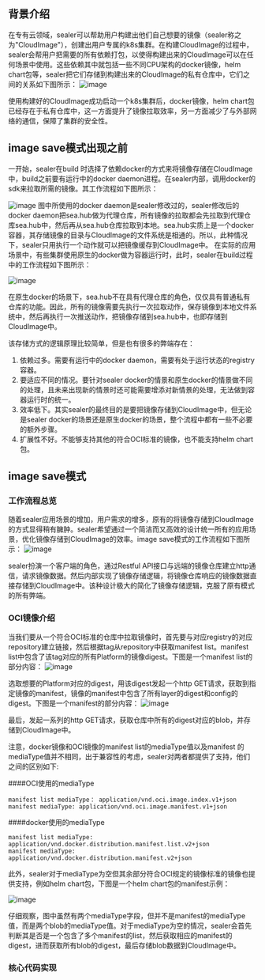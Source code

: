 ## 背景介绍
在专有云领域，sealer可以帮助用户构建出他们自己想要的镜像（sealer称之为"CloudImage"），创建出用户专属的k8s集群。在构建CloudImage的过程中，sealer会帮用户把需要的所有依赖打包，以使得构建出来的CloudImage可以在任何场景中使用。这些依赖其中就包括一些不同CPU架构的docker镜像，helm chart包等，sealer把它们存储到构建出来的CloudImage的私有仓库中，它们之间的关系如下图所示：
![image](https://user-images.githubusercontent.com/53456509/149660147-b220816d-a4bc-4f5a-85f8-dae026d251f2.png)

使用构建好的CloudImage成功启动一个k8s集群后，docker镜像，helm chart包已经存在于私有仓库中，这一方面提升了镜像拉取效率，另一方面减少了与外部网络的通信，保障了集群的安全性。
## image save模式出现之前
一开始，sealer在build 时选择了依赖docker的方式来将镜像存储在CloudImage中，build之前要有运行中的docker daemon进程。在sealer内部，调用docker的sdk来拉取所需的镜像。其工作流程如下图所示：

![image](https://user-images.githubusercontent.com/53456509/149660455-edda865b-eb97-408a-ba5a-4f9615b28f76.png)
图中所使用的docker daemon是sealer修改过的，sealer修改后的docker daemon把sea.hub做为代理仓库，所有镜像的拉取都会先拉取到代理仓库sea.hub中，然后再从sea.hub仓库拉取到本地。sea.hub实质上是一个docker容器，其存储镜像的目录与CloudImage的文件系统是相通的。所以，此种情况下，sealer只用执行一个动作就可以把镜像缓存到CloudImage中。
在实际的应用场景中，有些集群使用原生的docker做为容器运行时，此时，sealer在build过程中的工作流程如下图所示：

![image](https://user-images.githubusercontent.com/53456509/149660482-1781178c-4387-48f1-9a5f-9e62971b6001.png)

在原生docker的场景下，sea.hub不在具有代理仓库的角色，仅仅具有普通私有仓库的功能。因此，所有的镜像需要先执行一次拉取动作，保存镜像到本地文件系统中，然后再执行一次推送动作，把镜像存储到sea.hub中，也即存储到CloudImage中。

该存储方式的逻辑原理比较简单，但是也有很多的弊端存在：
1. 依赖过多。需要有运行中的docker daemon，需要有处于运行状态的registry容器。
1. 要适应不同的情况。要针对sealer docker的情景和原生docker的情景做不同的处理，且未来出现新的情景时还可能需要增添对新情景的处理，无法做到容器运行时的统一。
1. 效率低下。其实sealer的最终目的是要把镜像存储到CloudImage中，但无论是sealer docker的场景还是原生docker的场景，整个流程中都有一些不必要的额外步骤。
1. 扩展性不好。不能够支持其他的符合OCI标准的镜像，也不能支持helm chart包。

## image save模式

### 工作流程总览

随着sealer应用场景的增加，用户需求的增多，原有的将镜像存储到CloudImage的方式显得稍有臃肿。sealer希望通过一个简洁而又高效的设计统一所有的应用场景，优化镜像存储到CloudImage的效率。image save模式的工作流程如下图所示：
![image](https://user-images.githubusercontent.com/53456509/149660641-8fc54011-cf1d-4fce-add4-c2d63f748337.png)

sealer扮演一个客户端的角色，通过Restful API接口与远端的镜像仓库建立http通信，请求镜像数据。然后内部实现了镜像存储逻辑，将镜像仓库响应的镜像数据直接存储到CloudImage中。该种设计极大的简化了镜像存储逻辑，克服了原有模式的所有弊端。

### OCI镜像介绍
当我们要从一个符合OCI标准的仓库中拉取镜像时，首先要与对应registry的对应repository建立链接，然后根据tag从repository中获取manifest list。manifest list中包含了该tag对应的所有Platform的镜像digest。下图是一个manifest list的部分内容：
![image](https://user-images.githubusercontent.com/53456509/149660663-bd30d612-4270-4493-b263-9ed3f1ec2d17.png)

选取想要的Platform对应的digest，用该digest发起一个http GET请求，获取到指定镜像的manifest，镜像的manifest中包含了所有layer的digest和config的digest。下图是一个manifest的部分内容：
![image](https://user-images.githubusercontent.com/53456509/149660674-3152f910-37a5-41da-9b9f-991cf8a4d520.png)

最后，发起一系列的http GET请求，获取仓库中所有的digest对应的blob，并存储到CloudImage中。

注意，docker镜像和OCI镜像的manifest list的mediaType值以及manifest 的mediaType值并不相同，出于兼容性的考虑，sealer对两者都提供了支持，他们之间的区别如下:

####OCI使用的mediaType

```
manifest list mediaType： application/vnd.oci.image.index.v1+json
manifest mediaType: application/vnd.oci.image.manifest.v1+json
```

####docker使用的mediaType

```
manifest list mediaType: application/vnd.docker.distribution.manifest.list.v2+json
manifest mediaType: application/vnd.docker.distribution.manifest.v2+json
```

此外，sealer对于mediaType为空但其余部分符合OCI规定的镜像标准的镜像也提供支持，例如helm chart包，下图是一个helm chart包的manifest示例：

![image](https://user-images.githubusercontent.com/53456509/149661231-092a0a9f-b278-4a20-8ef8-0e9dd71790b6.png)

仔细观察，图中虽然有两个mediaType字段，但并不是manifest的mediaType值，而是两个blob的mediaType值。对于mediaType为空的情况，sealer会首先判断其是否是一个包含了多个manifest的list，然后获取相应的manifest的digest，进而获取所有blob的digest，最后存储blob数据到CloudImage中。

### 核心代码实现
